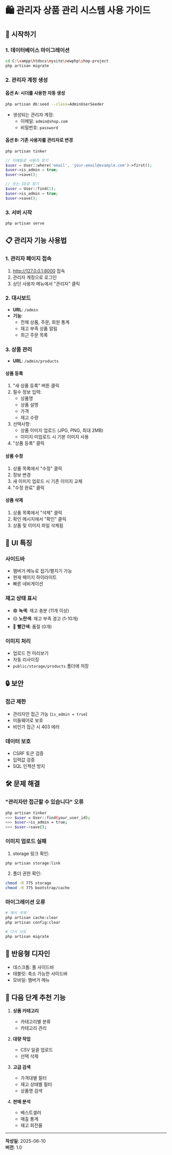 # 🛍️ 관리자 상품 관리 시스템 사용 가이드

## 🚀 시작하기

### 1. 데이터베이스 마이그레이션
```bash
cd C:\xampp\htdocs\mysite\newphp\shop-project
php artisan migrate
```

### 2. 관리자 계정 생성

#### 옵션 A: 시더를 사용한 자동 생성
```bash
php artisan db:seed --class=AdminUserSeeder
```
- 생성되는 관리자 계정:
  - 이메일: `admin@shop.com`
  - 비밀번호: `password`

#### 옵션 B: 기존 사용자를 관리자로 변경
```bash
php artisan tinker
```
```php
// 이메일로 사용자 찾기
$user = User::where('email', 'your-email@example.com')->first();
$user->is_admin = true;
$user->save();

// 또는 ID로 찾기
$user = User::find(1);
$user->is_admin = true;
$user->save();
```

### 3. 서버 시작
```bash
php artisan serve
```

## 📋 관리자 기능 사용법

### 1. 관리자 페이지 접속
1. http://127.0.0.1:8000 접속
2. 관리자 계정으로 로그인
3. 상단 사용자 메뉴에서 "관리자" 클릭

### 2. 대시보드
- **URL**: `/admin`
- **기능**:
  - 전체 상품, 주문, 회원 통계
  - 재고 부족 상품 알림
  - 최근 주문 목록

### 3. 상품 관리
- **URL**: `/admin/products`

#### 상품 등록
1. "새 상품 등록" 버튼 클릭
2. 필수 정보 입력:
   - 상품명
   - 상품 설명
   - 가격
   - 재고 수량
3. 선택사항:
   - 상품 이미지 업로드 (JPG, PNG, 최대 2MB)
   - 이미지 미업로드 시 기본 이미지 사용
4. "상품 등록" 클릭

#### 상품 수정
1. 상품 목록에서 "수정" 클릭
2. 정보 변경
3. 새 이미지 업로드 시 기존 이미지 교체
4. "수정 완료" 클릭

#### 상품 삭제
1. 상품 목록에서 "삭제" 클릭
2. 확인 메시지에서 "확인" 클릭
3. 상품 및 이미지 파일 삭제됨

## 🎨 UI 특징

### 사이드바
- 햄버거 메뉴로 접기/펼치기 가능
- 현재 페이지 하이라이트
- 빠른 네비게이션

### 재고 상태 표시
- 🟢 **녹색**: 재고 충분 (11개 이상)
- 🟡 **노란색**: 재고 부족 경고 (1-10개)
- 🔴 **빨간색**: 품절 (0개)

### 이미지 처리
- 업로드 전 미리보기
- 자동 리사이징
- `public/storage/products` 폴더에 저장

## 🔒 보안

### 접근 제한
- 관리자만 접근 가능 (`is_admin = true`)
- 미들웨어로 보호
- 비인가 접근 시 403 에러

### 데이터 보호
- CSRF 토큰 검증
- 입력값 검증
- SQL 인젝션 방지

## 🛠️ 문제 해결

### "관리자만 접근할 수 있습니다" 오류
```bash
php artisan tinker
>>> $user = User::find(your_user_id);
>>> $user->is_admin = true;
>>> $user->save();
```

### 이미지 업로드 실패
1. storage 링크 확인:
```bash
php artisan storage:link
```

2. 폴더 권한 확인:
```bash
chmod -R 775 storage
chmod -R 775 bootstrap/cache
```

### 마이그레이션 오류
```bash
# 캐시 삭제
php artisan cache:clear
php artisan config:clear

# 다시 시도
php artisan migrate
```

## 📱 반응형 디자인
- 데스크톱: 풀 사이드바
- 태블릿: 축소 가능한 사이드바
- 모바일: 햄버거 메뉴

## 🎯 다음 단계 추천 기능

1. **상품 카테고리**
   - 카테고리별 분류
   - 카테고리 관리

2. **대량 작업**
   - CSV 일괄 업로드
   - 선택 삭제

3. **고급 검색**
   - 가격대별 필터
   - 재고 상태별 필터
   - 상품명 검색

4. **판매 분석**
   - 베스트셀러
   - 매출 통계
   - 재고 회전율

---

**작성일**: 2025-06-10  
**버전**: 1.0

